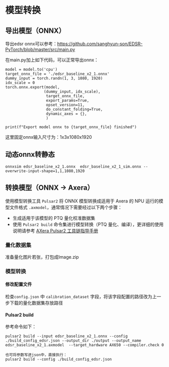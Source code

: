 # 模型转换

## 导出模型（ONNX）
导出edsr onnx可以参考：https://github.com/sanghyun-son/EDSR-PyTorch/blob/master/src/main.py

在main.py加上如下代码，可以正常导出onnx：
```
model = model.to('cpu')
target_onnx_file = './edsr_baseline_x2_1.onnx'
dummy_input = torch.randn(1, 3, 1080, 1920)
idx_scale = 0
torch.onnx.export(model,
				 (dummy_input, idx_scale),
				  target_onnx_file,
				  export_params=True,
				  opset_version=11,
				  do_constant_folding=True,
				  dynamic_axes = {},
				  )
											   
print(f"Export model onnx to {target_onnx_file} finished")
```
这里固定onnx输入尺寸为：1x3x1080x1920

## 动态onnx转静态
```
onnxsim edsr_baseline_x2_1.onnx  edsr_baseline_x2_1_sim.onnx --overwrite-input-shape=1,1,1080,1920
```

## 转换模型（ONNX -> Axera）
使用模型转换工具 `Pulsar2` 将 ONNX 模型转换成适用于 Axera 的 NPU 运行的模型文件格式 `.axmodel`，通常情况下需要经过以下两个步骤：

- 生成适用于该模型的 PTQ 量化校准数据集
- 使用 `Pulsar2 build` 命令集进行模型转换（PTQ 量化、编译），更详细的使用说明请参考 [AXera Pulsar2 工具链指导手册](https://pulsar2-docs.readthedocs.io/zh-cn/latest/index.html)

### 量化数据集
准备量化图片若张，打包成Image.zip

### 模型转换

#### 修改配置文件
 
检查`config.json` 中 `calibration_dataset` 字段，将该字段配置的路径改为上一步下载的量化数据集存放路径  

#### Pulsar2 build

参考命令如下：

```
pulsar2 build --input edsr_baseline_x2_1.onnx --config ./build_config_edsr.json --output_dir ./output --output_name edsr_baseline_x2_1.axmodel  --target_hardware AX650 --compiler.check 0

也可将参数写进json中，直接执行：
pulsar2 build --config ./build_config_edsr.json
```
